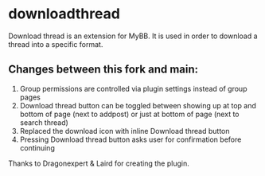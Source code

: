 # downloadthread
Download thread is an extension for MyBB.  It is used in order to download a thread into a specific format.

## Changes between this fork and main: 
1. Group permissions are controlled via plugin settings instead of group pages
2. Download thread button can be toggled between showing up at top and bottom of page (next to addpost)
or just at bottom of page (next to search thread)
3. Replaced the download icon with inline Download thread button
4. Pressing Download thread button asks user for confirmation before continuing

Thanks to Dragonexpert & Laird for creating the plugin.


